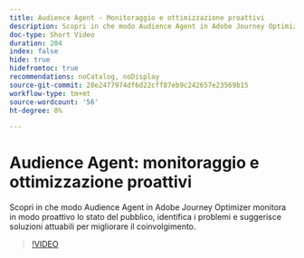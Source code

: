 ```yaml
---
title: Audience Agent - Monitoraggio e ottimizzazione proattivi
description: Scopri in che modo Audience Agent in Adobe Journey Optimizer monitora in modo proattivo lo stato del pubblico, identifica i problemi e suggerisce soluzioni attuabili per migliorare il coinvolgimento.
doc-type: Short Video
duration: 204
index: false
hide: true
hidefromtoc: true
recommendations: noCatalog, noDisplay
source-git-commit: 28e2477974df6d22cff87eb9c242657e23569b15
workflow-type: tm+mt
source-wordcount: '56'
ht-degree: 0%

---
```



# Audience Agent: monitoraggio e ottimizzazione proattivi

Scopri in che modo Audience Agent in Adobe Journey Optimizer monitora in modo proattivo lo stato del pubblico, identifica i problemi e suggerisce soluzioni attuabili per migliorare il coinvolgimento.

<!-- 62_S653_3442539_203_audience-agent-proactive-monitoring-and-optimization -->
>[!VIDEO](https://video.tv.adobe.com/v/3460283/?learn=on&enablevpops=true&captions=ita)
